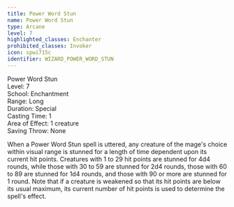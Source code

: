 ```yaml
---
title: Power Word Stun
name: Power Word Stun
type: Arcane
level: 7
highlighted_classes: Enchanter
prohibited_classes: Invoker
icon: spwi715c
identifier: WIZARD_POWER_WORD_STUN
---
```

Power Word Stun  
Level: 7  
School: Enchantment  
Range: Long  
Duration: Special  
Casting Time: 1  
Area of Effect: 1 creature  
Saving Throw: None  
  
When a Power Word Stun spell is uttered, any creature of the mage's choice within visual range is stunned for a length of time dependent upon its current hit points. Creatures with 1 to 29 hit points are stunned for 4d4 rounds, while those with 30 to 59 are stunned for 2d4 rounds, those with 60 to 89 are stunned for 1d4 rounds, and those with 90 or more are stunned for 1 round. Note that if a creature is weakened so that its hit points are below its usual maximum, its current number of hit points is used to determine the spell's effect.  
